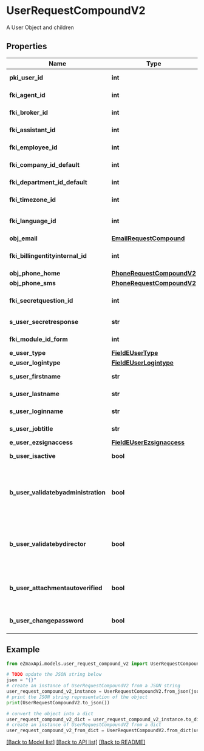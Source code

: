 # UserRequestCompoundV2

A User Object and children

## Properties

Name | Type | Description | Notes
------------ | ------------- | ------------- | -------------
**pki_user_id** | **int** | The unique ID of the User | [optional] 
**fki_agent_id** | **int** | The unique ID of the Agent. | [optional] 
**fki_broker_id** | **int** | The unique ID of the Broker. | [optional] 
**fki_assistant_id** | **int** | The unique ID of the Assistant. | [optional] 
**fki_employee_id** | **int** | The unique ID of the Employee. | [optional] 
**fki_company_id_default** | **int** | The unique ID of the Company | 
**fki_department_id_default** | **int** | The unique ID of the Department | 
**fki_timezone_id** | **int** | The unique ID of the Timezone | 
**fki_language_id** | **int** | The unique ID of the Language.  Valid values:  |Value|Description| |-|-| |1|French| |2|English| | 
**obj_email** | [**EmailRequestCompound**](EmailRequestCompound.md) |  | 
**fki_billingentityinternal_id** | **int** | The unique ID of the Billingentityinternal. | 
**obj_phone_home** | [**PhoneRequestCompoundV2**](PhoneRequestCompoundV2.md) |  | [optional] 
**obj_phone_sms** | [**PhoneRequestCompoundV2**](PhoneRequestCompoundV2.md) |  | [optional] 
**fki_secretquestion_id** | **int** | The unique ID of the Secretquestion.  Valid values:  |Value|Description| |-|-| |1|The name of the hospital in which you were born| |2|The name of your grade school| |3|The last name of your favorite teacher| |4|Your favorite sports team| |5|Your favorite TV show| |6|Your favorite movie| |7|The name of the street on which you grew up| |8|The name of your first employer| |9|Your first car| |10|Your favorite food| |11|The name of your first pet| |12|Favorite musician/band| |13|What instrument you play| |14|Your father&#39;s middle name| |15|Your mother&#39;s maiden name| |16|Name of your eldest child| |17|Your spouse&#39;s middle name| |18|Favorite restaurant| |19|Childhood nickname| |20|Favorite vacation destination| |21|Your boat&#39;s name| |22|Date of Birth (YYYY-MM-DD)| |22|Secret Code| |22|Your reference code| | [optional] 
**s_user_secretresponse** | **str** | The answer to the Secretquestion | [optional] 
**fki_module_id_form** | **int** | The unique ID of the Module | [optional] 
**e_user_type** | [**FieldEUserType**](FieldEUserType.md) |  | 
**e_user_logintype** | [**FieldEUserLogintype**](FieldEUserLogintype.md) |  | 
**s_user_firstname** | **str** | The first name of the user | 
**s_user_lastname** | **str** | The last name of the user | 
**s_user_loginname** | **str** | The login name of the User. | 
**s_user_jobtitle** | **str** | The job title of the user | [optional] 
**e_user_ezsignaccess** | [**FieldEUserEzsignaccess**](FieldEUserEzsignaccess.md) |  | 
**b_user_isactive** | **bool** | Whether the User is active or not | 
**b_user_validatebyadministration** | **bool** | Whether if the transactions in which the User is implicated must be validated by administrative personnel or not | [optional] 
**b_user_validatebydirector** | **bool** | Whether if the transactions in which the User is implicated must be validated by a director or not | [optional] 
**b_user_attachmentautoverified** | **bool** | Whether if Attachments uploaded by the User must be validated or not | [optional] 
**b_user_changepassword** | **bool** | Whether if the User is forced to change its password | [optional] 

## Example

```python
from eZmaxApi.models.user_request_compound_v2 import UserRequestCompoundV2

# TODO update the JSON string below
json = "{}"
# create an instance of UserRequestCompoundV2 from a JSON string
user_request_compound_v2_instance = UserRequestCompoundV2.from_json(json)
# print the JSON string representation of the object
print(UserRequestCompoundV2.to_json())

# convert the object into a dict
user_request_compound_v2_dict = user_request_compound_v2_instance.to_dict()
# create an instance of UserRequestCompoundV2 from a dict
user_request_compound_v2_from_dict = UserRequestCompoundV2.from_dict(user_request_compound_v2_dict)
```
[[Back to Model list]](../README.md#documentation-for-models) [[Back to API list]](../README.md#documentation-for-api-endpoints) [[Back to README]](../README.md)


